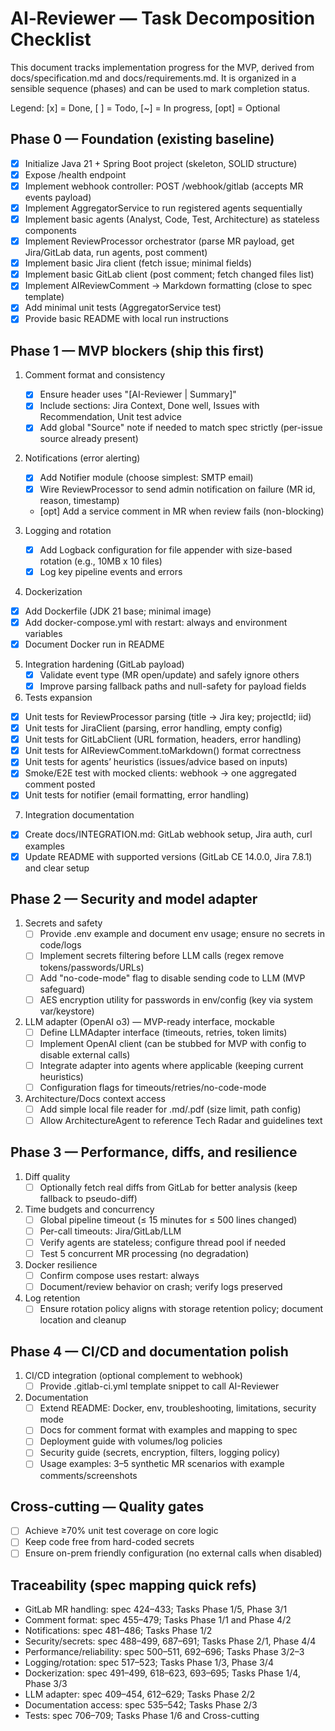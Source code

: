 # AI‑Reviewer — Task Decomposition Checklist

This document tracks implementation progress for the MVP, derived from docs/specification.md and docs/requirements.md. It is organized in a sensible sequence (phases) and can be used to mark completion status.

Legend: [x] = Done, [ ] = Todo, [~] = In progress, [opt] = Optional

## Phase 0 — Foundation (existing baseline)
- [x] Initialize Java 21 + Spring Boot project (skeleton, SOLID structure)
- [x] Expose /health endpoint
- [x] Implement webhook controller: POST /webhook/gitlab (accepts MR events payload)
- [x] Implement AggregatorService to run registered agents sequentially
- [x] Implement basic agents (Analyst, Code, Test, Architecture) as stateless components
- [x] Implement ReviewProcessor orchestrator (parse MR payload, get Jira/GitLab data, run agents, post comment)
- [x] Implement basic Jira client (fetch issue; minimal fields)
- [x] Implement basic GitLab client (post comment; fetch changed files list)
- [x] Implement AIReviewComment → Markdown formatting (close to spec template)
- [x] Add minimal unit tests (AggregatorService test)
- [x] Provide basic README with local run instructions

## Phase 1 — MVP blockers (ship this first)
1. Comment format and consistency
   - [x] Ensure header uses "[AI-Reviewer | Summary]"
   - [x] Include sections: Jira Context, Done well, Issues with Recommendation, Unit test advice
   - [x] Add global "Source" note if needed to match spec strictly (per-issue source already present)

2. Notifications (error alerting)
   - [x] Add Notifier module (choose simplest: SMTP email)
   - [x] Wire ReviewProcessor to send admin notification on failure (MR id, reason, timestamp)
   - [opt] Add a service comment in MR when review fails (non-blocking)

3. Logging and rotation
   - [x] Add Logback configuration for file appender with size-based rotation (e.g., 10MB x 10 files)
   - [x] Log key pipeline events and errors

4. Dockerization
- [x] Add Dockerfile (JDK 21 base; minimal image)
- [x] Add docker-compose.yml with restart: always and environment variables
- [x] Document Docker run in README

5. Integration hardening (GitLab payload)
   - [x] Validate event type (MR open/update) and safely ignore others
   - [x] Improve parsing fallback paths and null-safety for payload fields

6. Tests expansion
- [x] Unit tests for ReviewProcessor parsing (title → Jira key; projectId; iid)
- [x] Unit tests for JiraClient (parsing, error handling, empty config)
- [x] Unit tests for GitLabClient (URL formation, headers, error handling)
- [x] Unit tests for AIReviewComment.toMarkdown() format correctness
- [x] Unit tests for agents’ heuristics (issues/advice based on inputs)
- [x] Smoke/E2E test with mocked clients: webhook → one aggregated comment posted
- [x] Unit tests for notifier (email formatting, error handling)

7. Integration documentation
- [x] Create docs/INTEGRATION.md: GitLab webhook setup, Jira auth, curl examples
- [x] Update README with supported versions (GitLab CE 14.0.0, Jira 7.8.1) and clear setup

## Phase 2 — Security and model adapter
1. Secrets and safety
   - [ ] Provide .env example and document env usage; ensure no secrets in code/logs
   - [ ] Implement secrets filtering before LLM calls (regex remove tokens/passwords/URLs)
   - [ ] Add "no-code-mode" flag to disable sending code to LLM (MVP safeguard)
   - [ ] AES encryption utility for passwords in env/config (key via system var/keystore)

2. LLM adapter (OpenAI o3) — MVP-ready interface, mockable
   - [ ] Define LLMAdapter interface (timeouts, retries, token limits)
   - [ ] Implement OpenAI client (can be stubbed for MVP with config to disable external calls)
   - [ ] Integrate adapter into agents where applicable (keeping current heuristics)
   - [ ] Configuration flags for timeouts/retries/no-code-mode

3. Architecture/Docs context access
   - [ ] Add simple local file reader for .md/.pdf (size limit, path config)
   - [ ] Allow ArchitectureAgent to reference Tech Radar and guidelines text

## Phase 3 — Performance, diffs, and resilience
1. Diff quality
   - [ ] Optionally fetch real diffs from GitLab for better analysis (keep fallback to pseudo-diff)

2. Time budgets and concurrency
   - [ ] Global pipeline timeout (≤ 15 minutes for ≤ 500 lines changed)
   - [ ] Per-call timeouts: Jira/GitLab/LLM
   - [ ] Verify agents are stateless; configure thread pool if needed
   - [ ] Test 5 concurrent MR processing (no degradation)

3. Docker resilience
   - [ ] Confirm compose uses restart: always
   - [ ] Document/review behavior on crash; verify logs preserved

4. Log retention
   - [ ] Ensure rotation policy aligns with storage retention policy; document location and cleanup

## Phase 4 — CI/CD and documentation polish
1. CI/CD integration (optional complement to webhook)
   - [ ] Provide .gitlab-ci.yml template snippet to call AI-Reviewer

2. Documentation
   - [ ] Extend README: Docker, env, troubleshooting, limitations, security mode
   - [ ] Docs for comment format with examples and mapping to spec
   - [ ] Deployment guide with volumes/log policies
   - [ ] Security guide (secrets, encryption, filters, logging policy)
   - [ ] Usage examples: 3–5 synthetic MR scenarios with example comments/screenshots

## Cross-cutting — Quality gates
- [ ] Achieve ≥70% unit test coverage on core logic
- [ ] Keep code free from hard-coded secrets
- [ ] Ensure on-prem friendly configuration (no external calls when disabled)

## Traceability (spec mapping quick refs)
- GitLab MR handling: spec 424–433; Tasks Phase 1/5, Phase 3/1
- Comment format: spec 455–479; Tasks Phase 1/1 and Phase 4/2
- Notifications: spec 481–486; Tasks Phase 1/2
- Security/secrets: spec 488–499, 687–691; Tasks Phase 2/1, Phase 4/4
- Performance/reliability: spec 500–511, 692–696; Tasks Phase 3/2–3
- Logging/rotation: spec 517–523; Tasks Phase 1/3, Phase 3/4
- Dockerization: spec 491–499, 618–623, 693–695; Tasks Phase 1/4, Phase 3/3
- LLM adapter: spec 409–454, 612–629; Tasks Phase 2/2
- Documentation access: spec 535–542; Tasks Phase 2/3
- Tests: spec 706–709; Tasks Phase 1/6 and Cross-cutting
